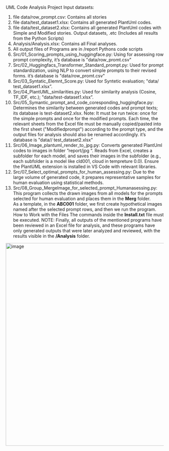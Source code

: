 UML Code Analysis Project
Input datasets:
1. file data/row_prompt.csv:    Contains all stories
2. file data/test_dataset1.xlsx:     Contains all generated PlantUml codes.
3. file data/test_dataset2.xlsx:    Contains all generated PlantUml codes with Simple and Modified stories.
Output datasets, .etc (Includes all results from the Python Scripts) 
1. Analysis/Analysis.xlsx: Contains all Final analyses.
2. All output files of Programs are in /report
Pythons code scripts
1.	Src/01_Scoring_prompts_using_huggingface.py: 
Using for assessing row prompt complexity, it’s database is "data/row_promt.csv"
2. Src/02_Huggingfacs_Transformer_Standard_prompt.py: 
Used for prompt standardization, using NLP to convert simple prompts to their revised forms. it’s database is "data/row_promt.csv"
3. Src/03_Syntatic_Elemnt_Score.py: 
Used for Syntetic evaluation; "data/ test_dataset1.xlsx”.
4. Src/04_PlantUML_similarities.py: Used for similarity analysis (Cosine, TF_IDF, etc.); "data/test-dataset1.xlsx”.
5. Src/05_Symantic_prompt_and_code_coresponding_huggingface.py: 
Determines the similarity between generated codes and prompt texts; its database is test-dataset2.xlsx. Note: It must be run twice: once for the simple prompts and once for the modified prompts. Each time, the relevant sheets from the Excel file must be manually copied/pasted into the first sheet ("Modifiedprompt") according to the prompt type, and the output files for analysis should also be renamed accordingly. it’s database is "data// test_dataset2.xlsx"
6. Src/06_Image_plantuml_render_to_jpg.py:
Converts generated PlantUml codes to images in folder ”report/jpg “. Reads from Excel, creates a subfolder for each model, and saves their images in the subfolder (e.g., each subfolder is a model like cld001, cloud in tempreture 0.0). Ensure the PlantUML extension is installed in VS Code with relevant libraries.
7. Src/07_Select_optimal_prompts_for_human_assessing.py:
Due to the large volume of generated code, it prepares representative samples for human evaluation using statistical methods.
8. Src/08_Group_MergeImage_for_selected_prompt_Humanasessing.py: 
This program collects the drawn images from all models for the prompts selected for human evaluation and places them in the **Merg** folder.  
As a template, in the **ABC001** folder, we first create hypothetical images named after the selected prompt rows, and then we run the program.
How to Work with the Files
The commands inside the **Install.txt** file must be executed.
NOTE: Finally, all outputs of the mentioned programs have been reviewed in an Excel file for analysis, and these programs have only generated outputs that were later analyzed and reviewed, with the results visible in the **/Analysis** folder.
 
<img width="837" height="645" alt="image" src="https://github.com/user-attachments/assets/ea1fc66d-9227-460f-a442-19c924745590" />
